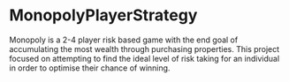# MonopolyPlayerStrategy
Monopoly is a 2-4 player risk based game with the end goal of accumulating the most wealth through purchasing properties. This project focused on attempting to find the ideal level of risk taking for an individual in order to optimise their chance of winning.
